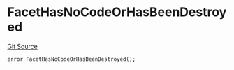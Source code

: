 # FacetHasNoCodeOrHasBeenDestroyed
[Git Source](https://github.com/thrackle-io/aquifi-rules-v1/blob/39d269094241d21cf978e159a9b52cf3c140671a/src/protocol/economic/ruleProcessor/RuleProcessorDiamond.sol)


```solidity
error FacetHasNoCodeOrHasBeenDestroyed();
```

